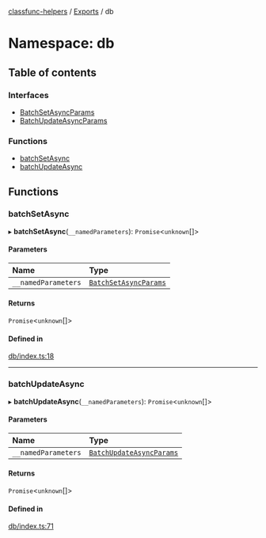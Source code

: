 [classfunc-helpers](../README.md) / [Exports](../modules.md) / db

# Namespace: db

## Table of contents

### Interfaces

- [BatchSetAsyncParams](../interfaces/db.BatchSetAsyncParams.md)
- [BatchUpdateAsyncParams](../interfaces/db.BatchUpdateAsyncParams.md)

### Functions

- [batchSetAsync](db.md#batchsetasync)
- [batchUpdateAsync](db.md#batchupdateasync)

## Functions

### batchSetAsync

▸ **batchSetAsync**(`__namedParameters`): `Promise`<`unknown`[]\>

#### Parameters

| Name | Type |
| :------ | :------ |
| `__namedParameters` | [`BatchSetAsyncParams`](../interfaces/db.BatchSetAsyncParams.md) |

#### Returns

`Promise`<`unknown`[]\>

#### Defined in

[db/index.ts:18](https://github.com/ClassFunc/classfunc-helpers/blob/0d49e58/db/index.ts#L18)

___

### batchUpdateAsync

▸ **batchUpdateAsync**(`__namedParameters`): `Promise`<`unknown`[]\>

#### Parameters

| Name | Type |
| :------ | :------ |
| `__namedParameters` | [`BatchUpdateAsyncParams`](../interfaces/db.BatchUpdateAsyncParams.md) |

#### Returns

`Promise`<`unknown`[]\>

#### Defined in

[db/index.ts:71](https://github.com/ClassFunc/classfunc-helpers/blob/0d49e58/db/index.ts#L71)
